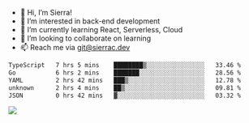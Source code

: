 - 👋 Hi, I’m Sierra!
- 👀 I’m interested in back-end development
- 🌱 I’m currently learning React, Serverless, Cloud
- 💞️ I’m looking to collaborate on learning
- 📫 Reach me via git@sierrac.dev

<!--START_SECTION:waka-->

```txt
TypeScript   7 hrs 5 mins    ████████▒░░░░░░░░░░░░░░░░   33.46 %
Go           6 hrs 2 mins    ███████░░░░░░░░░░░░░░░░░░   28.56 %
YAML         2 hrs 42 mins   ███▒░░░░░░░░░░░░░░░░░░░░░   12.78 %
unknown      2 hrs 4 mins    ██▒░░░░░░░░░░░░░░░░░░░░░░   09.81 %
JSON         0 hrs 42 mins   ▓░░░░░░░░░░░░░░░░░░░░░░░░   03.32 %
```

<!--END_SECTION:waka-->


![](https://hit.yhype.me/github/profile?user_id=7351311)
